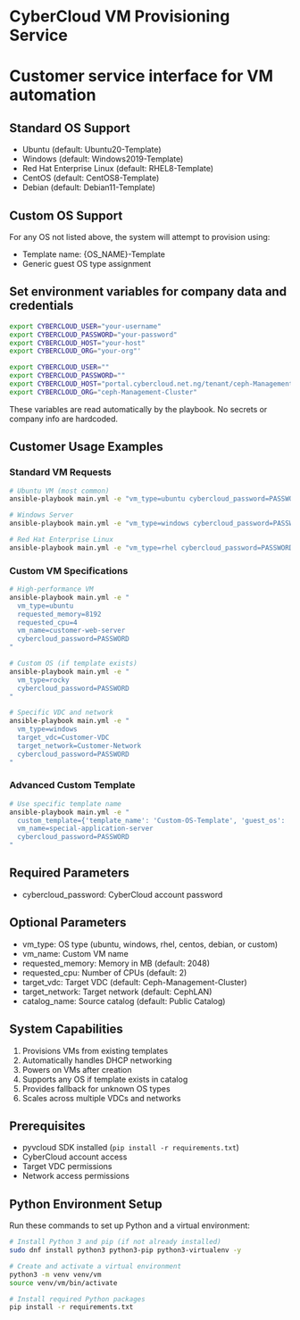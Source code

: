 # CyberCloud VM Provisioning Service
# Customer service interface for VM automation

## Standard OS Support
- Ubuntu (default: Ubuntu20-Template)
- Windows (default: Windows2019-Template)  
- Red Hat Enterprise Linux (default: RHEL8-Template)
- CentOS (default: CentOS8-Template)
- Debian (default: Debian11-Template)

## Custom OS Support
For any OS not listed above, the system will attempt to provision using:
- Template name: {OS_NAME}-Template
- Generic guest OS type assignment

## Set environment variables for company data and credentials 
```bash
export CYBERCLOUD_USER="your-username"
export CYBERCLOUD_PASSWORD="your-password"
export CYBERCLOUD_HOST="your-host"
export CYBERCLOUD_ORG="your-org"'
```

```bash
export CYBERCLOUD_USER=""
export CYBERCLOUD_PASSWORD=""
export CYBERCLOUD_HOST="portal.cybercloud.net.ng/tenant/ceph-Management-Cluster/vdcs"
export CYBERCLOUD_ORG="ceph-Management-Cluster"
```
These variables are read automatically by the playbook. No secrets or company info are hardcoded.

## Customer Usage Examples

### Standard VM Requests
```bash
# Ubuntu VM (most common)
ansible-playbook main.yml -e "vm_type=ubuntu cybercloud_password=PASSWORD"

# Windows Server
ansible-playbook main.yml -e "vm_type=windows cybercloud_password=PASSWORD"

# Red Hat Enterprise Linux
ansible-playbook main.yml -e "vm_type=rhel cybercloud_password=PASSWORD"
```

### Custom VM Specifications
```bash
# High-performance VM
ansible-playbook main.yml -e "
  vm_type=ubuntu
  requested_memory=8192
  requested_cpu=4
  vm_name=customer-web-server
  cybercloud_password=PASSWORD
"

# Custom OS (if template exists)
ansible-playbook main.yml -e "
  vm_type=rocky
  cybercloud_password=PASSWORD
"

# Specific VDC and network
ansible-playbook main.yml -e "
  vm_type=windows
  target_vdc=Customer-VDC
  target_network=Customer-Network
  cybercloud_password=PASSWORD
"
```

### Advanced Custom Template
```bash
# Use specific template name
ansible-playbook main.yml -e "
  custom_template={'template_name': 'Custom-OS-Template', 'guest_os': 'otherLinux64Guest'}
  vm_name=special-application-server
  cybercloud_password=PASSWORD
"
```

## Required Parameters
- cybercloud_password: CyberCloud account password

## Optional Parameters
- vm_type: OS type (ubuntu, windows, rhel, centos, debian, or custom)
- vm_name: Custom VM name
- requested_memory: Memory in MB (default: 2048)
- requested_cpu: Number of CPUs (default: 2)
- target_vdc: Target VDC (default: Ceph-Management-Cluster)
- target_network: Target network (default: CephLAN)
- catalog_name: Source catalog (default: Public Catalog)

## System Capabilities
1. Provisions VMs from existing templates
2. Automatically handles DHCP networking
3. Powers on VMs after creation
4. Supports any OS if template exists in catalog
5. Provides fallback for unknown OS types
6. Scales across multiple VDCs and networks

## Prerequisites
- pyvcloud SDK installed (`pip install -r requirements.txt`)
- CyberCloud account access
- Target VDC permissions
- Network access permissions

## Python Environment Setup

Run these commands to set up Python and a virtual environment:

```bash
# Install Python 3 and pip (if not already installed)
sudo dnf install python3 python3-pip python3-virtualenv -y

# Create and activate a virtual environment
python3 -m venv venv/vm
source venv/vm/bin/activate

# Install required Python packages
pip install -r requirements.txt
```